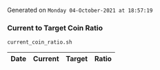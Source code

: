 Generated on `Monday 04-October-2021 at 18:57:19`

### Current to Target Coin Ratio
`current_coin_ratio.sh`

Date|Current|Target|Ratio
---|---|---|---
